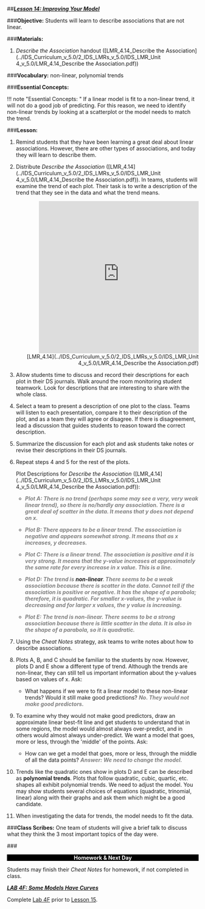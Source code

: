 ##***<u>Lesson 14: Improving Your Model</u>***

###**Objective:**
Students will learn to describe associations that are not linear.

###**Materials:**
1. *Describe the Association* handout ([LMR_4.14_Describe the Association](../IDS_Curriculum_v_5.0/2_IDS_LMRs_v_5.0/IDS_LMR_Unit 4_v_5.0/LMR_4.14_Describe the Association.pdf))

###**Vocabulary:**
non-linear, polynomial trends

###**Essential Concepts:**

!!! note "Essential Concepts: "
    If a linear model is fit to a non-linear trend, it will not do a good job of predicting. For this reason, we need to identify non-linear trends by looking at a scatterplot or the model needs to match the trend.

###**Lesson:**
1. Remind students that they have been learning a great deal about linear associations. However, there are other types of associations, and today they will learn to describe them.

2. Distribute *Describe the Association* ([LMR_4.14](../IDS_Curriculum_v_5.0/2_IDS_LMRs_v_5.0/IDS_LMR_Unit 4_v_5.0/LMR_4.14_Describe the Association.pdf)). In teams, students will examine the trend of each plot. Their task is to write a description of the trend that they see in the data and what the trend means.

    <div align="right"><iframe src="https://docs.google.com/viewerng/viewer?url=https://curriculum.idsucla.org/IDS_Curriculum_v_5.0/2_IDS_LMRs_v_5.0/IDS_LMR_Unit 4_v_5.0/LMR_4.14_Describe the Association.pdf&embedded=true" style=" width:420px;height:400px;" frameborder="0"></iframe><br>[LMR_4.14](../IDS_Curriculum_v_5.0/2_IDS_LMRs_v_5.0/IDS_LMR_Unit 4_v_5.0/LMR_4.14_Describe the Association.pdf)</div>

3. Allow students time to discuss and record their descriptions for each plot in their DS journals. Walk around the room monitoring student teamwork. Look for descriptions that are interesting to share with the whole class.

4. Select a team to present a description of one plot to the class. Teams will listen to each
presentation, compare it to their description of the plot, and as a team they will agree or disagree. If there is disagreement, lead a discussion that guides students to reason toward the correct description.

5. Summarize the discussion for each plot and ask students take notes or revise their descriptions in their DS journals.

6. Repeat steps 4 and 5 for the rest of the plots.

    Plot Descriptions for *Describe the Association* ([LMR_4.14](../IDS_Curriculum_v_5.0/2_IDS_LMRs_v_5.0/IDS_LMR_Unit 4_v_5.0/LMR_4.14_Describe the Association.pdf)):

	* <span style="color:grey">***Plot A: There is no trend (perhaps some may see a very, very weak linear trend), so there is no/hardly any association. There is a great deal of scatter in the data. It means that y does not depend on x.***</span>

	* <span style="color:grey">***Plot B: There appears to be a linear trend. The association is negative and appears somewhat strong. It means that as x increases, y decreases.***</span>

	* <span style="color:grey">***Plot C: There is a linear trend. The association is positive and it is very strong. It means that the y-value increases at approximately the same rate for every increase in x value. This is a line.***</span>

	* <span style="color:grey">***Plot D: The trend is***</span> ***non-linear***<span style="color:grey">***. There seems to be a weak association because
	there is scatter in the data. Cannot tell if the association is positive or negative. It
	has the shape of a parabola; therefore, it is quadratic. For smaller x-values, the y-value
	is decreasing and for larger x values, the y value is increasing.***</span>

	* <span style="color:grey">***Plot E: The trend is non-linear. There seems to be a strong association because
	there is little scatter in the data. It is also in the shape of a parabola, so it is
	quadratic.***</span>

7. Using the *Cheat Notes* strategy, ask teams to write notes about how to describe associations.

8. Plots A, B, and C should be familiar to the students by now. However, plots D and E show a
different type of trend. Although the trends are non-linear, they can still tell us important
information about the y-values based on values of x. Ask:

    * What happens if we were to fit a linear model to these non-linear trends? Would it still
    make good predictions? <span style="color:grey">***No. They would not make good predictors.***</span>

9. To examine why they would not make good predictors, draw an approximate linear best-fit line
and get students to understand that in some regions, the model would almost always over-predict,
and in others would almost always under-predict. We want a model that goes, more or less,
through the 'middle' of the points. Ask:

    * How can we get a model that goes, more or less, through the middle of all the data
    points? <span style="color:grey">***Answer: We need to change the model.***</span>

10. Trends like the quadratic ones show in plots D and E can be described as **polynomial trends**.
Plots that follow quadratic, cubic, quartic, etc. shapes all exhibit polynomial trends. We need to
adjust the model. You may show students several choices of equations (quadratic, trinomial,
linear) along with their graphs and ask them which might be a good candidate.

11. When investigating the data for trends, the model needs to fit the data.

###**Class Scribes:**
One team of students will give a brief talk to discuss what they think the 3 most important topics of the
day were.

###<p style="background: black; color: white; text-align: center;">**Homework & Next Day**</p>
Students may finish their *Cheat Notes* for homework, if not completed in class.

[<u>***LAB 4F: Some Models Have Curves***</u>](lab4f.md)

Complete [Lab 4F](lab4f.md) prior to [Lesson 15](lesson15.md).